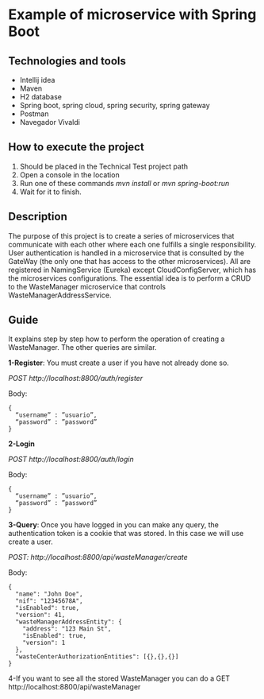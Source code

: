 # Example of microservice with Spring Boot
## Technologies and tools
- Intellij idea
-	Maven
-	H2 database
-	Spring boot, spring cloud, spring security, spring gateway
-	Postman
-	Navegador Vivaldi

## How to execute the project
1. Should be placed in the Technical Test project path
2. Open a console in the location
3. Run one of these commands _mvn install_ or _mvn spring-boot:run_
4. Wait for it to finish.

## Description
The purpose of this project is to create a series of microservices that communicate with each other where each one fulfills a single responsibility. User authentication is handled in a microservice that is consulted by the GateWay (the only one that has access to the other microservices). All are registered in NamingService (Eureka) except CloudConfigServer, which has the microservices configurations. The essential idea is to perform a CRUD to the WasteManager microservice that controls WasteManagerAddressService.

## Guide
It explains step by step how to perform the operation of creating a WasteManager. The other queries are similar.

**1-Register**: You must create a user if you have not already done so.

_POST http://localhost:8800/auth/register_

Body:
```
{
  “username” : ”usuario”,
  “password” : ”password”
}
```

**2-Login**

_POST http://localhost:8800/auth/login_

Body:
```
{
  “username” : ”usuario”,
  “password” : ”password”
}
```

**3-Query**: Once you have logged in you can make any query, the authentication token is a cookie that was stored. In this case we will use create a user.

_POST: http://localhost:8800/api/wasteManager/create_

Body:
```
{
  "name": "John Doe",
  "nif": "12345678A",
  "isEnabled": true,
  "version": 41,
  "wasteManagerAddressEntity": {
    "address": "123 Main St",
    "isEnabled": true,
    "version": 1
  },
  "wasteCenterAuthorizationEntities": [{},{},{}]
}
```

4-If you want to see all the stored WasteManager you can do a GET http://localhost:8800/api/wasteManager

